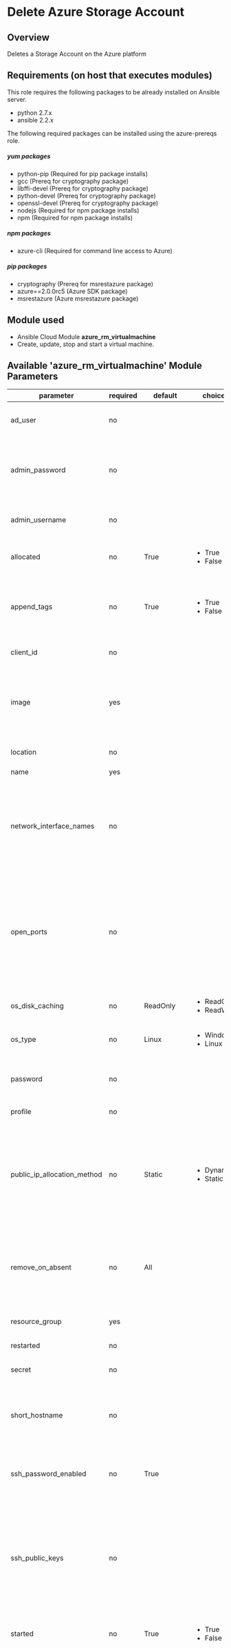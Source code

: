 # Delete Azure Storage Account

## Overview

Deletes a Storage Account on the Azure platform

## Requirements (on host that executes modules)
This role requires the following packages to be already installed on Ansible server.

- python 2.7.x
- ansible 2.2.x

The following required packages can be installed using the azure-prereqs role.

##### yum packages
- python-pip (Required for pip package installs)
- gcc (Prereq for cryptography package)
- libffi-devel (Prereq for cryptography package)
- python-devel (Prereq for cryptography package)
- openssl-devel (Prereq for cryptography package)
- nodejs (Required for npm package installs)
- npm (Required for npm package installs)

##### npm packages
- azure-cli (Required for command line access to Azure)

##### pip packages
- cryptography (Prereq for msrestazure package)
- azure==2.0.0rc5 (Azure SDK package)
- msrestazure (Azure msrestazure package)


## Module used
- Ansible Cloud Module **azure_rm_virtualmachine**
 - Create, update, stop and start a virtual machine.


## Available 'azure_rm_virtualmachine' Module Parameters
|parameter|required|default|choices|comments|
|---|---|---|---|---|
|ad_user|no| |<ul>|Active Directory username. Use when authenticating with an Active Directory user rather than service principal.|
|admin_password|no| |<ul>|Password for the admin username. Not required if the os_type is Linux and SSH password authentication is disabled by setting ssh_password_enabled to false.|
|admin_username|no|||Admin username used to access the host after it is created. Required when creating a VM.|
|allocated|no|True|<ul><li>True</li><li>False</li></li>|Toggle that controls if the machine is allocated/deallocated, only useful with state='present'.|
|append_tags|no|True|<ul><li>True</li><li>False</li></li>|Use to control if tags field is canonical or just appends to existing tags. When canonical, any tags not found in the tags parameter will be removed from the object's metadata.|
|client_id|no|||Azure client ID. Use when authenticating with a Service Principal.|
|image|yes|||A dictionary describing the Marketplace image used to build the VM. Will contain keys: publisher, offer, sku and version. NOTE: set image.version to 'latest' to get the most recent version of a given image.|
|location|no|||Valid Azure location. Defaults to location of the resource group.|
|name|yes|||Name of the virtual machine.|
|network_interface_names|no|||List of existing network interface names to add to the VM. If a network interface name is not provided when the VM is created, a default network interface will be created. In order for the module to create a network interface, at least one Virtual Network with one Subnet must exist.|
|open_ports|no|||If a network interface is created when creating the VM, a security group will be created as well. For Linux hosts a rule will be added to the security group allowing inbound TCP connections to the default SSH port 22, and for Windows hosts ports 3389 and 5986 will be opened. Override the default open ports by providing a list of ports.|
|os_disk_caching|no|ReadOnly|<ul><li>ReadOnly</li><li>ReadWrite</li></li>|Type of OS disk caching.|
|os_type|no|Linux|<ul><li>Windows</li><li>Linux</li></li>|Base type of operating system.|
|password|no|||Active Directory user password. Use when authenticating with an Active Directory user rather than service principal.|
|profile|no|||Security profile found in ~/.azure/credentials file.|
|public_ip_allocation_method|no|Static|<ul><li>Dynamic</li><li>Static</li></li>|If a public IP address is created when creating the VM (because a Network Interface was not provided), determines if the public IP address remains permanently associated with the Network Interface. If set to 'Dynamic' the public IP address may change any time the VM is rebooted or power cycled.|
|remove_on_absent|no|All||When removing a VM using state 'absent', also remove associated resources.It can be 'all' or a list with any of the following: ['network_interfaces', 'virtual_storage', 'public_ips'].Any other input will be ignored|
|resource_group|yes|||Name of the resource group containing the virtual machine.|
|restarted|no|||Use with state 'present' to restart a running VM.|
|secret|no||| Azure client secret. Use when authenticating with a Service Principal.|
|short_hostname|no|||Name assigned internally to the host. On a linux VM this is the name returned by the `hostname` command. When creating a virtual machine, short_hostname defaults to name.|
|ssh_password_enabled|no|True||When the os_type is Linux, setting ssh_password_enabled to false will disable SSH password authentication and require use of SSH keys.|
|ssh_public_keys|no||| For os_type Linux provide a list of SSH keys. Each item in the list should be a dictionary where the dictionary contains two keys: path and key_data. Set the path to the default location of the authorized_keys files. On an Enterprise Linux host, for example, the path will be /home/<admin username>/.ssh/authorized_keys. Set key_data to the actual value of the public key. |
|started|no|True|<ul><li>True</li><li>False</li></li>|Use with state 'present' to start the machine. Set to false to have the machine be 'stopped'.|
|state|no|Present|<ul><li>Absent</li><li>Present</li></li>|AAssert the state of the virtual machine.State 'present' will check that the machine exists with the requested configuration. If the configuration of the existing machine does not match, the machine will be updated. Use options started, allocated and restarted to change the machine's power state. State 'absent' will remove the virtual machine.|
|storage_account_name|no|||Name of an existing storage account that supports creation of VHD blobs. If not specified for a new VM, a new storage account named <vm name>01 will be created using storage type 'Standard_LRS'.|
|storage_blob_name|no|||Name fo the storage blob used to hold the VM's OS disk image. If no name is provided, defaults to the VM name + '.vhd'. If you provide a name, it must end with '.vhd'|
|storage_container_name|no| vhds ||Name of the container to use within the storage account to store VHD blobs. If no name is specified a default container will created.|
|subnet_name|no|||When creating a virtual machine, if a network interface name is not provided, one will be created. The new network interface will be assigned to the first subnet found in the virtual network. Use this parameter to provide a specific subnet instead.|
|subscription_id|no|||Your Azure subscription Id.|
|tags|no|||Dictionary of string:string pairs to assign as metadata to the object. Metadata tags on the object will be updated with any provided values. To remove tags set append_tags option to false. |
|tenant|no|||Azure tenant ID. Use when authenticating with a Service Principal.|
|virtual_network_name|no||| When creating a virtual machine, if a network interface name is not provided, one will be created. The new network interface will be assigned to the first virtual network found in the resource group. Use this parameter to provide a specific virtual network instead. |
|vm_size|no|Standard_D1|| A valid Azure VM size value. For example, 'Standard_D4'. The list of choices varies depending on the subscription and location. Check your subscription for available choices. |

## Role Variables
|variable|location|example|comments|
|---|---|---|---|---|
|subscription_id|encrypted vault file|aaaaaaaa-aaaa-aaaa-aaaa-aaaaaaaaaaaa|Your Azure subscription Id.|
|tenant|encrypted vault file|bbbbbbbb-bbbb-bbbb-bbbb-bbbbbbbbbbbb|Azure tenant ID. Use when authenticating with a Service Principal.|
|client_id|encrypted vault file|cccccccc-cccc-cccc-cccc-cccccccccccc|Azure client ID. Use when authenticating with a Service Principal.|
|secret|encrypted vault file|dddddddddddddddddddddddddddddddddddddddddddd| Azure client secret. Use when authenticating with a Service Principal.|
|vm_name|vars|testvm1|Name or list of names for the VMs|
|resource_group|vars|Test_Env_1|Name of the resource group containing the virtual machine.|



## Examples

~~~
---
  # This test playbook will delete a storage account
- name: Test playbook for azure-create-storage-account
  hosts: localhost
  connection: local
  gather_facts: false
  user: ansible
  become: yes

  vars_files:
    - /home/ansible/vault.yml

  vars:
    resource_group: Test_Env_1
    vm_name:
      - centostestvm1
      - centostestvm2

  roles:
    - azure-delete-storage-account
~~~

## License
Proprietary or whatever license from source OSS role this role is based upon.

## Author Information
Original author - Brad McIntyre.

Last modified -

This role is maintained by:
--------------------------

Datacom Systems (Wellington) Limited

Team: UDM Team

Contact Name: Brad McIntyre

Contact E-mail: bradm@datacom.co.nz
